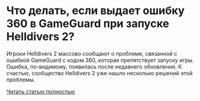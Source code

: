 # Что делать, если выдает ошибку 360 в GameGuard при запуске Helldivers 2?



Игроки Helldivers 2 массово сообщают о проблеме, связанной с ошибкой GameGuard с кодом 360, которая препятствует запуску игры. Ошибка, по-видимому, появилась после недавнего обновления. К счастью, сообщество Helldivers 2 уже нашло несколько решений этой проблемы.

[Читать статью полностью](https://xyberbara.com/gaming/gameguard-360-helldivers-2/)
